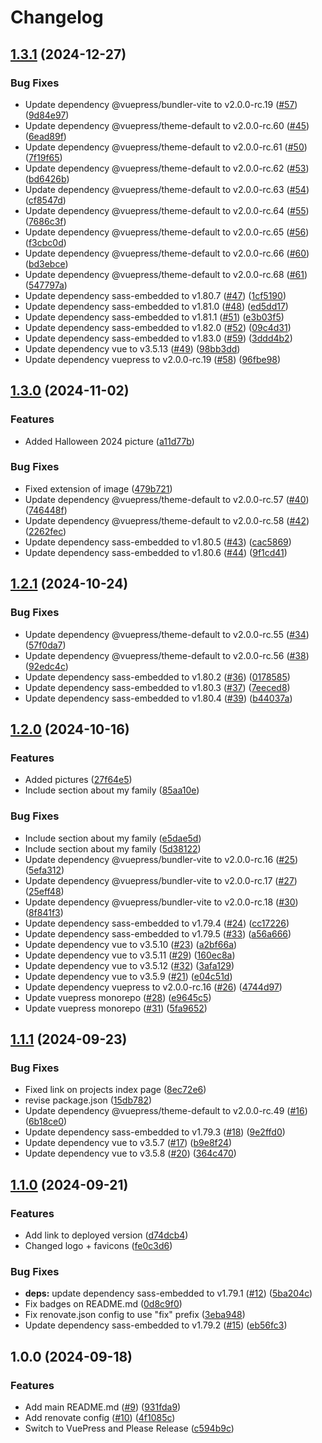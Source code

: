 # Changelog

## [1.3.1](https://github.com/PhyberApex/phyberapex.de/compare/v1.3.0...v1.3.1) (2024-12-27)


### Bug Fixes

* Update dependency @vuepress/bundler-vite to v2.0.0-rc.19 ([#57](https://github.com/PhyberApex/phyberapex.de/issues/57)) ([9d84e97](https://github.com/PhyberApex/phyberapex.de/commit/9d84e972c7af051980e26757f791b77f898b63f8))
* Update dependency @vuepress/theme-default to v2.0.0-rc.60 ([#45](https://github.com/PhyberApex/phyberapex.de/issues/45)) ([6ead89f](https://github.com/PhyberApex/phyberapex.de/commit/6ead89f48f6c7f4b25152c87cfe9ef35b82cc42a))
* Update dependency @vuepress/theme-default to v2.0.0-rc.61 ([#50](https://github.com/PhyberApex/phyberapex.de/issues/50)) ([7f19f65](https://github.com/PhyberApex/phyberapex.de/commit/7f19f65b653c16c5e4fffa2f16a1116d0495a097))
* Update dependency @vuepress/theme-default to v2.0.0-rc.62 ([#53](https://github.com/PhyberApex/phyberapex.de/issues/53)) ([bd6426b](https://github.com/PhyberApex/phyberapex.de/commit/bd6426b255fe7b2462d0c89f351136aac5f64366))
* Update dependency @vuepress/theme-default to v2.0.0-rc.63 ([#54](https://github.com/PhyberApex/phyberapex.de/issues/54)) ([cf8547d](https://github.com/PhyberApex/phyberapex.de/commit/cf8547d827b1bb306e5608118d615d05fe6f6c62))
* Update dependency @vuepress/theme-default to v2.0.0-rc.64 ([#55](https://github.com/PhyberApex/phyberapex.de/issues/55)) ([7686c3f](https://github.com/PhyberApex/phyberapex.de/commit/7686c3f11909541c3a49c5df39f8f7110b603045))
* Update dependency @vuepress/theme-default to v2.0.0-rc.65 ([#56](https://github.com/PhyberApex/phyberapex.de/issues/56)) ([f3cbc0d](https://github.com/PhyberApex/phyberapex.de/commit/f3cbc0d6ac4e7c1444cfff4230f77f110d64c1ad))
* Update dependency @vuepress/theme-default to v2.0.0-rc.66 ([#60](https://github.com/PhyberApex/phyberapex.de/issues/60)) ([bd3ebce](https://github.com/PhyberApex/phyberapex.de/commit/bd3ebcef06d5f5f77fe94ce836d3a3ff0a2e8c87))
* Update dependency @vuepress/theme-default to v2.0.0-rc.68 ([#61](https://github.com/PhyberApex/phyberapex.de/issues/61)) ([547797a](https://github.com/PhyberApex/phyberapex.de/commit/547797a43fb4690a6dd88f5778e594a342787d36))
* Update dependency sass-embedded to v1.80.7 ([#47](https://github.com/PhyberApex/phyberapex.de/issues/47)) ([1cf5190](https://github.com/PhyberApex/phyberapex.de/commit/1cf51909c1e04657f337f19e36b2c37ca41be31f))
* Update dependency sass-embedded to v1.81.0 ([#48](https://github.com/PhyberApex/phyberapex.de/issues/48)) ([ed5dd17](https://github.com/PhyberApex/phyberapex.de/commit/ed5dd1702b3760847acf78d136a1a7ca7a700d55))
* Update dependency sass-embedded to v1.81.1 ([#51](https://github.com/PhyberApex/phyberapex.de/issues/51)) ([e3b03f5](https://github.com/PhyberApex/phyberapex.de/commit/e3b03f535ae95ceb041a724e5c497bf3ec337d6b))
* Update dependency sass-embedded to v1.82.0 ([#52](https://github.com/PhyberApex/phyberapex.de/issues/52)) ([09c4d31](https://github.com/PhyberApex/phyberapex.de/commit/09c4d31e7e1c89a62a9ded3856c0220db0e3ec57))
* Update dependency sass-embedded to v1.83.0 ([#59](https://github.com/PhyberApex/phyberapex.de/issues/59)) ([3ddd4b2](https://github.com/PhyberApex/phyberapex.de/commit/3ddd4b25f19dfcb0e3458b98e4124d38f63772c4))
* Update dependency vue to v3.5.13 ([#49](https://github.com/PhyberApex/phyberapex.de/issues/49)) ([98bb3dd](https://github.com/PhyberApex/phyberapex.de/commit/98bb3dd78332e681a092e3aab581b08595df1662))
* Update dependency vuepress to v2.0.0-rc.19 ([#58](https://github.com/PhyberApex/phyberapex.de/issues/58)) ([96fbe98](https://github.com/PhyberApex/phyberapex.de/commit/96fbe98a927f07616ab48629d3af797ad12b7b79))

## [1.3.0](https://github.com/PhyberApex/phyberapex.de/compare/v1.2.1...v1.3.0) (2024-11-02)


### Features

* Added Halloween 2024 picture ([a11d77b](https://github.com/PhyberApex/phyberapex.de/commit/a11d77b596cf37d1537f1f11958d04ff585b29fe))


### Bug Fixes

* Fixed extension of image ([479b721](https://github.com/PhyberApex/phyberapex.de/commit/479b72164be39648a99928201904e9aa2ea09f66))
* Update dependency @vuepress/theme-default to v2.0.0-rc.57 ([#40](https://github.com/PhyberApex/phyberapex.de/issues/40)) ([746448f](https://github.com/PhyberApex/phyberapex.de/commit/746448fb47558bec58be617558013fb70a2255e1))
* Update dependency @vuepress/theme-default to v2.0.0-rc.58 ([#42](https://github.com/PhyberApex/phyberapex.de/issues/42)) ([2262fec](https://github.com/PhyberApex/phyberapex.de/commit/2262fec3375f5ed1f214a9439b306b33d9d0c9aa))
* Update dependency sass-embedded to v1.80.5 ([#43](https://github.com/PhyberApex/phyberapex.de/issues/43)) ([cac5869](https://github.com/PhyberApex/phyberapex.de/commit/cac586921c8dee13203baceca908866ac9190e10))
* Update dependency sass-embedded to v1.80.6 ([#44](https://github.com/PhyberApex/phyberapex.de/issues/44)) ([9f1cd41](https://github.com/PhyberApex/phyberapex.de/commit/9f1cd41bd96a7e2dc1fb7cb4e3f69b2586bf3bba))

## [1.2.1](https://github.com/PhyberApex/phyberapex.de/compare/v1.2.0...v1.2.1) (2024-10-24)


### Bug Fixes

* Update dependency @vuepress/theme-default to v2.0.0-rc.55 ([#34](https://github.com/PhyberApex/phyberapex.de/issues/34)) ([57f0da7](https://github.com/PhyberApex/phyberapex.de/commit/57f0da719fc24c8e8cec49f1381ae034686e51be))
* Update dependency @vuepress/theme-default to v2.0.0-rc.56 ([#38](https://github.com/PhyberApex/phyberapex.de/issues/38)) ([92edc4c](https://github.com/PhyberApex/phyberapex.de/commit/92edc4caf2329efd261ef1058f052685c1f355a7))
* Update dependency sass-embedded to v1.80.2 ([#36](https://github.com/PhyberApex/phyberapex.de/issues/36)) ([0178585](https://github.com/PhyberApex/phyberapex.de/commit/0178585271b063cd434f44bf54152a342a8a3159))
* Update dependency sass-embedded to v1.80.3 ([#37](https://github.com/PhyberApex/phyberapex.de/issues/37)) ([7eeced8](https://github.com/PhyberApex/phyberapex.de/commit/7eeced8968dc152574ccf11a1809d35363fe9ab3))
* Update dependency sass-embedded to v1.80.4 ([#39](https://github.com/PhyberApex/phyberapex.de/issues/39)) ([b44037a](https://github.com/PhyberApex/phyberapex.de/commit/b44037a07421e8ec053cb880ea117bd73a04c84a))

## [1.2.0](https://github.com/PhyberApex/phyberapex.de/compare/v1.1.1...v1.2.0) (2024-10-16)


### Features

* Added pictures ([27f64e5](https://github.com/PhyberApex/phyberapex.de/commit/27f64e5ac24b21fcb8704ebf7bfaee9c29022e99))
* Include section about my family ([85aa10e](https://github.com/PhyberApex/phyberapex.de/commit/85aa10e6d7feb7fe42aa1ae032d7db1756e07fc3))


### Bug Fixes

* Include section about my family ([e5dae5d](https://github.com/PhyberApex/phyberapex.de/commit/e5dae5dfff1674b122d0e8e6b6c67f66cd818a00))
* Include section about my family ([5d38122](https://github.com/PhyberApex/phyberapex.de/commit/5d38122d873ef02959ea0b83344aec80cb212ff6))
* Update dependency @vuepress/bundler-vite to v2.0.0-rc.16 ([#25](https://github.com/PhyberApex/phyberapex.de/issues/25)) ([5efa312](https://github.com/PhyberApex/phyberapex.de/commit/5efa312a55d44bd1ef469ce7b94d30c0c8f194ff))
* Update dependency @vuepress/bundler-vite to v2.0.0-rc.17 ([#27](https://github.com/PhyberApex/phyberapex.de/issues/27)) ([25eff48](https://github.com/PhyberApex/phyberapex.de/commit/25eff48f3d4f7417b234ae80b7836f0c4dc551a3))
* Update dependency @vuepress/bundler-vite to v2.0.0-rc.18 ([#30](https://github.com/PhyberApex/phyberapex.de/issues/30)) ([8f841f3](https://github.com/PhyberApex/phyberapex.de/commit/8f841f36fdf565589f34e2b1b2fbc121dba29396))
* Update dependency sass-embedded to v1.79.4 ([#24](https://github.com/PhyberApex/phyberapex.de/issues/24)) ([cc17226](https://github.com/PhyberApex/phyberapex.de/commit/cc172269a174bb2ab097e16472a367c780013aaa))
* Update dependency sass-embedded to v1.79.5 ([#33](https://github.com/PhyberApex/phyberapex.de/issues/33)) ([a56a666](https://github.com/PhyberApex/phyberapex.de/commit/a56a666ef1f6d637b42f874349b543a8e907b076))
* Update dependency vue to v3.5.10 ([#23](https://github.com/PhyberApex/phyberapex.de/issues/23)) ([a2bf66a](https://github.com/PhyberApex/phyberapex.de/commit/a2bf66a95ca53bc62140af36b9a98614c891c2ad))
* Update dependency vue to v3.5.11 ([#29](https://github.com/PhyberApex/phyberapex.de/issues/29)) ([160ec8a](https://github.com/PhyberApex/phyberapex.de/commit/160ec8adc22193482999a32b0e8f53e8d5b782ef))
* Update dependency vue to v3.5.12 ([#32](https://github.com/PhyberApex/phyberapex.de/issues/32)) ([3afa129](https://github.com/PhyberApex/phyberapex.de/commit/3afa129360258cc11de42b64fd47c3dd758d2059))
* Update dependency vue to v3.5.9 ([#21](https://github.com/PhyberApex/phyberapex.de/issues/21)) ([e04c51d](https://github.com/PhyberApex/phyberapex.de/commit/e04c51de9ee416dd43e3a6952eda86c9d635850b))
* Update dependency vuepress to v2.0.0-rc.16 ([#26](https://github.com/PhyberApex/phyberapex.de/issues/26)) ([4744d97](https://github.com/PhyberApex/phyberapex.de/commit/4744d9754e1ae2cec52ec025339a6a8d044a0429))
* Update vuepress monorepo ([#28](https://github.com/PhyberApex/phyberapex.de/issues/28)) ([e9645c5](https://github.com/PhyberApex/phyberapex.de/commit/e9645c5a9fd63f10c728f19a59f2f45d60249a55))
* Update vuepress monorepo ([#31](https://github.com/PhyberApex/phyberapex.de/issues/31)) ([5fa9652](https://github.com/PhyberApex/phyberapex.de/commit/5fa96528a805b61df2e22a4bd1db32609cdefcf3))

## [1.1.1](https://github.com/PhyberApex/phyberapex.de/compare/v1.1.0...v1.1.1) (2024-09-23)


### Bug Fixes

* Fixed link on projects index page ([8ec72e6](https://github.com/PhyberApex/phyberapex.de/commit/8ec72e65d4f6384f9816bab49f4f1263d4df3d80))
* revise package.json ([15db782](https://github.com/PhyberApex/phyberapex.de/commit/15db7822c15f2b42973817441c3cf1e78eb5455a))
* Update dependency @vuepress/theme-default to v2.0.0-rc.49 ([#16](https://github.com/PhyberApex/phyberapex.de/issues/16)) ([6b18ce0](https://github.com/PhyberApex/phyberapex.de/commit/6b18ce094577becd1bac0e27b6921f96b50958d5))
* Update dependency sass-embedded to v1.79.3 ([#18](https://github.com/PhyberApex/phyberapex.de/issues/18)) ([9e2ffd0](https://github.com/PhyberApex/phyberapex.de/commit/9e2ffd0001d8634d3120eb8182c94e9e494eb412))
* Update dependency vue to v3.5.7 ([#17](https://github.com/PhyberApex/phyberapex.de/issues/17)) ([b9e8f24](https://github.com/PhyberApex/phyberapex.de/commit/b9e8f240eb9c6e01f6a18f390848e44d69990fc6))
* Update dependency vue to v3.5.8 ([#20](https://github.com/PhyberApex/phyberapex.de/issues/20)) ([364c470](https://github.com/PhyberApex/phyberapex.de/commit/364c470528c81d9b1a8cc9efef3fd3032fc372bc))

## [1.1.0](https://github.com/PhyberApex/phyberapex.de/compare/v1.0.0...v1.1.0) (2024-09-21)


### Features

* Add link to deployed version ([d74dcb4](https://github.com/PhyberApex/phyberapex.de/commit/d74dcb4f78be120a36af0343ec5517ad76f7b056))
* Changed logo + favicons ([fe0c3d6](https://github.com/PhyberApex/phyberapex.de/commit/fe0c3d6d8337f3abfcee62b75c9d08bb5de0155a))


### Bug Fixes

* **deps:** update dependency sass-embedded to v1.79.1 ([#12](https://github.com/PhyberApex/phyberapex.de/issues/12)) ([5ba204c](https://github.com/PhyberApex/phyberapex.de/commit/5ba204c2f4fdb7fca3c3cb847fca4f1e65170d1d))
* Fix badges on README.md ([0d8c9f0](https://github.com/PhyberApex/phyberapex.de/commit/0d8c9f01a0a5ea0cefcfbd15ab06c65b64de1431))
* Fix renovate.json config to use "fix" prefix ([3eba948](https://github.com/PhyberApex/phyberapex.de/commit/3eba94850e32e67db35bfed1784a2c514ca242f6))
* Update dependency sass-embedded to v1.79.2 ([#15](https://github.com/PhyberApex/phyberapex.de/issues/15)) ([eb56fc3](https://github.com/PhyberApex/phyberapex.de/commit/eb56fc38dd754e43f8b8b9b6a17d669becf4f8ba))

## 1.0.0 (2024-09-18)


### Features

* Add main README.md ([#9](https://github.com/PhyberApex/phyberapex.de/issues/9)) ([931fda9](https://github.com/PhyberApex/phyberapex.de/commit/931fda9637509e4f25814e6cf4e4d36335b47fc0))
* Add renovate config ([#10](https://github.com/PhyberApex/phyberapex.de/issues/10)) ([4f1085c](https://github.com/PhyberApex/phyberapex.de/commit/4f1085cc61f3bed8d01de5cfc9c2f0fde2b1c32f))
* Switch to VuePress and Please Release ([c594b9c](https://github.com/PhyberApex/phyberapex.de/commit/c594b9c881bad95565f9e3ff812896c6294e2b20))
